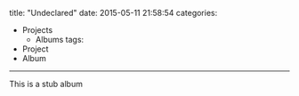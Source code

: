 title: "Undeclared"
date: 2015-05-11 21:58:54
categories:
- Projects
    - Albums
tags:
- Project
- Album
---

This is a stub album
